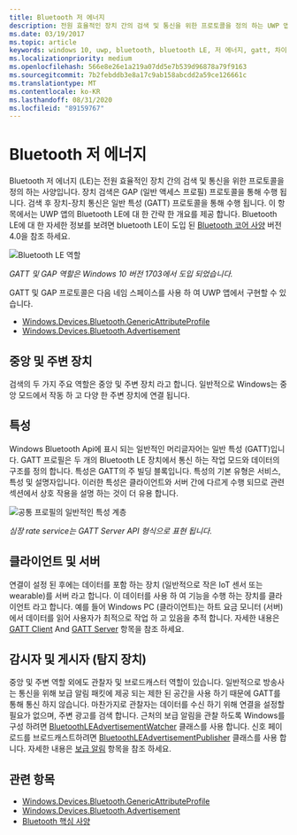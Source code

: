 ```yaml
---
title: Bluetooth 저 에너지
description: 전원 효율적인 장치 간의 검색 및 통신을 위한 프로토콜을 정의 하는 UWP 앱에서 Bluetooth 저 에너지 (LE) 사양에 대해 알아봅니다.
ms.date: 03/19/2017
ms.topic: article
keywords: windows 10, uwp, bluetooth, bluetooth LE, 저 에너지, gatt, 차이, 중앙, 주변 장치, 클라이언트, 서버, 감시자, 게시자
ms.localizationpriority: medium
ms.openlocfilehash: 566e8e26e1a219a07dd5e7b539d96878a79f9163
ms.sourcegitcommit: 7b2febddb3e8a17c9ab158abcdd2a59ce126661c
ms.translationtype: MT
ms.contentlocale: ko-KR
ms.lasthandoff: 08/31/2020
ms.locfileid: "89159767"
---
```

# <a name="bluetooth-low-energy"></a>Bluetooth 저 에너지
Bluetooth 저 에너지 (LE)는 전원 효율적인 장치 간의 검색 및 통신을 위한 프로토콜을 정의 하는 사양입니다. 장치 검색은 GAP (일반 액세스 프로필) 프로토콜을 통해 수행 됩니다. 검색 후 장치-장치 통신은 일반 특성 (GATT) 프로토콜을 통해 수행 됩니다. 이 항목에서는 UWP 앱의 Bluetooth LE에 대 한 간략 한 개요를 제공 합니다. Bluetooth LE에 대 한 자세한 정보를 보려면 bluetooth LE이 도입 된 [Bluetooth 코어 사양](https://www.bluetooth.com/specifications/bluetooth-core-specification/) 버전 4.0을 참조 하세요. 

![Bluetooth LE 역할](images/gatt-roles.png)

*GATT 및 GAP 역할은 Windows 10 버전 1703에서 도입 되었습니다.*

GATT 및 GAP 프로토콜은 다음 네임 스페이스를 사용 하 여 UWP 앱에서 구현할 수 있습니다.
- [Windows.Devices.Bluetooth.GenericAttributeProfile](/uwp/api/windows.devices.bluetooth.genericattributeprofile)
- [Windows.Devices.Bluetooth.Advertisement](/uwp/api/windows.devices.bluetooth.advertisement)

## <a name="central-and-peripheral"></a>중앙 및 주변 장치
검색의 두 가지 주요 역할은 중앙 및 주변 장치 라고 합니다. 일반적으로 Windows는 중앙 모드에서 작동 하 고 다양 한 주변 장치에 연결 됩니다. 

## <a name="attributes"></a>특성
Windows Bluetooth Api에 표시 되는 일반적인 머리글자어는 일반 특성 (GATT)입니다. GATT 프로필은 두 개의 Bluetooth LE 장치에서 통신 하는 작업 모드와 데이터의 구조를 정의 합니다. 특성은 GATT의 주 빌딩 블록입니다. 특성의 기본 유형은 서비스, 특성 및 설명자입니다. 이러한 특성은 클라이언트와 서버 간에 다르게 수행 되므로 관련 섹션에서 상호 작용을 설명 하는 것이 더 유용 합니다. 

![공통 프로필의 일반적인 특성 계층](images/gatt-service.png)

*심장 rate service는 GATT Server API 형식으로 표현 됩니다.*

## <a name="client-and-server"></a>클라이언트 및 서버
연결이 설정 된 후에는 데이터를 포함 하는 장치 (일반적으로 작은 IoT 센서 또는 wearable)를 서버 라고 합니다. 이 데이터를 사용 하 여 기능을 수행 하는 장치를 클라이언트 라고 합니다. 예를 들어 Windows PC (클라이언트)는 하트 요금 모니터 (서버)에서 데이터를 읽어 사용자가 최적으로 작업 하 고 있음을 추적 합니다. 자세한 내용은 [GATT Client](gatt-client.md) And [GATT Server](gatt-server.md) 항목을 참조 하세요.

## <a name="watchers-and-publishers-beacons"></a>감시자 및 게시자 (탐지 장치)
중앙 및 주변 역할 외에도 관찰자 및 브로드캐스터 역할이 있습니다. 일반적으로 방송사는 통신을 위해 보급 알림 패킷에 제공 되는 제한 된 공간을 사용 하기 때문에 GATT를 통해 통신 하지 않습니다. 마찬가지로 관찰자는 데이터를 수신 하기 위해 연결을 설정할 필요가 없으며, 주변 광고를 검색 합니다. 근처의 보급 알림을 관찰 하도록 Windows를 구성 하려면 [BluetoothLEAdvertisementWatcher](/uwp/api/windows.devices.bluetooth.advertisement.bluetoothleadvertisementwatcher) 클래스를 사용 합니다. 신호 페이로드를 브로드캐스트하려면 [BluetoothLEAdvertisementPublisher](/uwp/api/windows.devices.bluetooth.advertisement.bluetoothleadvertisementpublisher) 클래스를 사용 합니다. 자세한 내용은 [보급 알림](ble-beacon.md) 항목을 참조 하세요.

## <a name="see-also"></a>관련 항목
- [Windows.Devices.Bluetooth.GenericAttributeProfile](/uwp/api/windows.devices.bluetooth.genericattributeprofile)
- [Windows.Devices.Bluetooth.Advertisement](/uwp/api/windows.devices.bluetooth.advertisement)
- [Bluetooth 핵심 사양](https://www.bluetooth.com/specifications/bluetooth-core-specification)